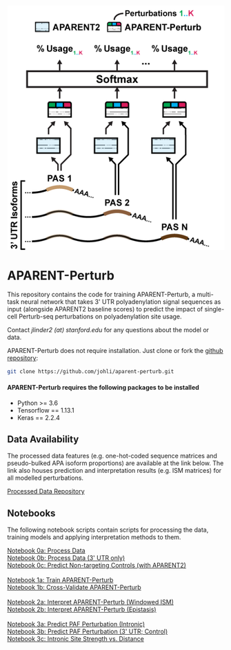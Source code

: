 ![APARENT-Perturb Logo](https://github.com/johli/aparent-perturb/blob/main/aparent_perturb_logo.png?raw=true)

# APARENT-Perturb
This repository contains the code for training APARENT-Perturb, a multi-task neural network that takes 3' UTR polyadenylation signal sequences as input (alongside APARENT2 baseline scores) to predict the impact of single-cell Perturb-seq perturbations on polyadenylation site usage.

Contact *jlinder2 (at) stanford.edu* for any questions about the model or data.

APARENT-Perturb does not require installation. Just clone or fork the [github repository](https://github.com/johli/aparent-perturb.git):
```sh
git clone https://github.com/johli/aparent-perturb.git
```

#### APARENT-Perturb requires the following packages to be installed
- Python >= 3.6
- Tensorflow == 1.13.1
- Keras == 2.2.4

## Data Availability
The processed data features (e.g. one-hot-coded sequence matrices and pseudo-bulked APA isoform proportions) are available at the link below. The link also houses prediction and interpretation results (e.g. ISM matrices) for all modelled perturbations.

[Processed Data Repository](https://drive.google.com/open?id=1LLJpMJUdrCTc9Bq0Cq6LBhAEBv2y9XER)<br/>

## Notebooks
The following notebook scripts contain scripts for processing the data, training models and applying interpretation methods to them.

[Notebook 0a: Process Data](https://nbviewer.jupyter.org/github/johli/aparent-perturb/blob/main/data/process_native_data_features_polyadb_perturb.ipynb)<br/>
[Notebook 0b: Process Data (3' UTR only)](https://nbviewer.jupyter.org/github/johli/aparent-perturb/blob/main/data/process_native_data_features_utr3_polyadb_perturb.ipynb)<br/>
[Notebook 0c: Predict Non-targeting Controls (with APARENT2)](https://nbviewer.jupyter.org/github/johli/aparent-perturb/blob/main/analysis/predict_perturb_data_aparent_resnet_utr3.ipynb)<br/>
<br/>
[Notebook 1a: Train APARENT-Perturb](https://nbviewer.jupyter.org/github/johli/aparent-perturb/blob/main/model/train_perturb_apa_model_resnet_shared_regr_w_covar_drop.ipynb)<br/>
[Notebook 1b: Cross-Validate APARENT-Perturb](https://nbviewer.jupyter.org/github/johli/aparent-perturb/blob/main/model/train_perturb_apa_model_resnet_shared_regr_w_covar_drop_crossval_3_attempts.ipynb)<br/>
<br/>
[Notebook 2a: Interpret APARENT-Perturb (Windowed ISM)](https://nbviewer.jupyter.org/github/johli/aparent-perturb/blob/main/analysis/interpret_perturb_apa_model_covar_shuffled_window_ism.ipynb)<br/>
[Notebook 2b: Interpret APARENT-Perturb (Epistasis)](https://nbviewer.jupyter.org/github/johli/aparent-perturb/blob/main/analysis/interpret_perturb_apa_model_covar_epistatics.ipynb)<br/>
<br/>
[Notebook 3a: Predict PAF Perturbation (Intronic)](https://nbviewer.jupyter.org/github/johli/aparent-perturb/blob/main/analysis/intronic_pa/predict_perturb_data_aparent_resnet_PAF.ipynb)<br/>
[Notebook 3b: Predict PAF Perturbation (3' UTR; Control)](https://nbviewer.jupyter.org/github/johli/aparent-perturb/blob/main/analysis/intronic_pa/predict_perturb_data_aparent_resnet_PAF_utr3.ipynb)<br/>
[Notebook 3c: Intronic Site Strength vs. Distance](https://nbviewer.jupyter.org/github/johli/aparent-perturb/blob/main/analysis/intronic_pa/predict_polyadb_data_aparent_resnet_intron.ipynb)<br/>
